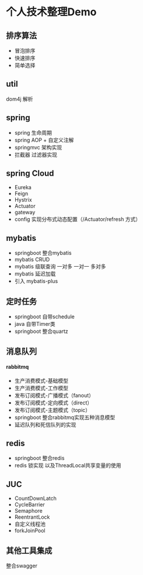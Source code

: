 # 个人技术整理Demo
## 排序算法
* 冒泡排序
* 快速排序 
* 简单选择

## util
dom4j 解析

## spring
* spring 生命周期
* spring AOP + 自定义注解
* springmvc 架构实现
* 拦截器 过滤器实现

## spring Cloud
* Eureka
* Feign
* Hystrix
* Actuator
* gateway
* config 实现分布式动态配置（/Actuator/refresh 方式）

## mybatis
* springboot 整合mybatis
* mybatis CRUD 
* mybatis 级联查询 一对多 一对一 多对多
* mybatis 延迟加载
* 引入 mybatis-plus 

## 定时任务
* springboot 自带schedule 
* java 自带Timer类
* springboot 整合quartz

## 消息队列
#### rabbitmq
* 生产消费模式-基础模型
* 生产消费模式-工作模型
* 发布订阅模式-广播模式（fanout）
* 发布订阅模式-定向模式（direct）
* 发布订阅模式-主题模式（topic）
* springboot 整合rabbitmq实现五种消息模型
* 延迟队列和死信队列的实现

## redis
* springboot 整合redis
* redis 锁实现 以及ThreadLocal共享变量的使用

## JUC
* CountDownLatch
* CycleBarrier
* Semaphore
* ReentrantLock
* 自定义线程池
* forkJoinPool

## 其他工具集成
整合swagger

